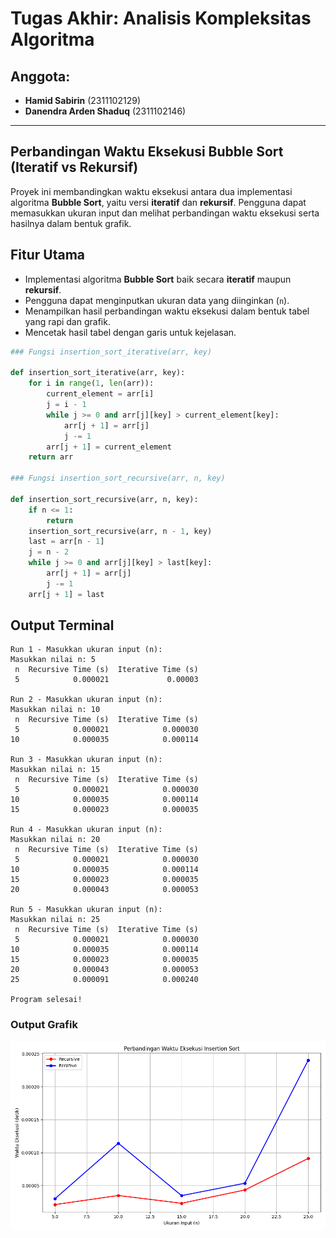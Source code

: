 # Tugas Akhir: Analisis Kompleksitas Algoritma

## Anggota:
- **Hamid Sabirin** (2311102129)
- **Danendra Arden Shaduq** (2311102146)

---

## Perbandingan Waktu Eksekusi Bubble Sort (Iteratif vs Rekursif)

Proyek ini membandingkan waktu eksekusi antara dua implementasi algoritma **Bubble Sort**, yaitu versi **iteratif** dan **rekursif**. Pengguna dapat memasukkan ukuran input dan melihat perbandingan waktu eksekusi serta hasilnya dalam bentuk grafik.

## Fitur Utama
- Implementasi algoritma **Bubble Sort** baik secara **iteratif** maupun **rekursif**.
- Pengguna dapat menginputkan ukuran data yang diinginkan (`n`).
- Menampilkan hasil perbandingan waktu eksekusi dalam bentuk tabel yang rapi dan grafik.
- Mencetak hasil tabel dengan garis untuk kejelasan.



```python
### Fungsi insertion_sort_iterative(arr, key)

def insertion_sort_iterative(arr, key):
    for i in range(1, len(arr)):
        current_element = arr[i]
        j = i - 1
        while j >= 0 and arr[j][key] > current_element[key]:
            arr[j + 1] = arr[j]
            j -= 1
        arr[j + 1] = current_element
    return arr

### Fungsi insertion_sort_recursive(arr, n, key)

def insertion_sort_recursive(arr, n, key):
    if n <= 1:
        return
    insertion_sort_recursive(arr, n - 1, key)
    last = arr[n - 1]
    j = n - 2
    while j >= 0 and arr[j][key] > last[key]:
        arr[j + 1] = arr[j]
        j -= 1
    arr[j + 1] = last
```

## Output Terminal

```plaintext
Run 1 - Masukkan ukuran input (n):
Masukkan nilai n: 5
 n  Recursive Time (s)  Iterative Time (s)
 5            0.000021             0.00003

Run 2 - Masukkan ukuran input (n):
Masukkan nilai n: 10
 n  Recursive Time (s)  Iterative Time (s)
 5            0.000021            0.000030
10            0.000035            0.000114

Run 3 - Masukkan ukuran input (n):
Masukkan nilai n: 15
 n  Recursive Time (s)  Iterative Time (s)
 5            0.000021            0.000030
10            0.000035            0.000114
15            0.000023            0.000035

Run 4 - Masukkan ukuran input (n):
Masukkan nilai n: 20
 n  Recursive Time (s)  Iterative Time (s)
 5            0.000021            0.000030
10            0.000035            0.000114
15            0.000023            0.000035
20            0.000043            0.000053

Run 5 - Masukkan ukuran input (n):
Masukkan nilai n: 25
 n  Recursive Time (s)  Iterative Time (s)
 5            0.000021            0.000030
10            0.000035            0.000114
15            0.000023            0.000035
20            0.000043            0.000053
25            0.000091            0.000240

Program selesai!
```

### Output Grafik
![output](https://github.com/Hamid165/TA_AKA_HAMID_ARDEN/blob/main/grafik.png)